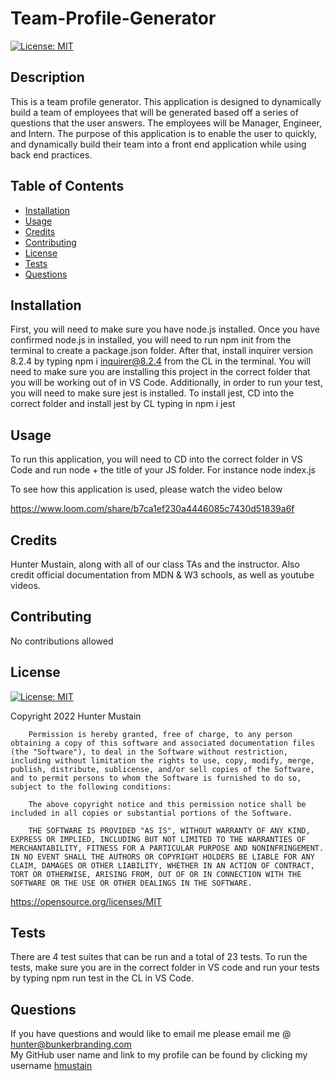 # Team-Profile-Generator
[![License: MIT](https://img.shields.io/badge/License-MIT-yellow.svg)](https://opensource.org/licenses/MIT)
        

## Description
This is a team profile generator. This application is designed to dynamically build a team of employees that will be generated based off a series of questions that the user answers. The employees will be Manager, Engineer, and Intern. The purpose of this application is to enable the user to quickly, and dynamically build their team into  a front end application while using back end practices.

## Table of Contents

- [Installation](#installation)
- [Usage](#usage)
- [Credits](#credits)
- [Contributing](#contributing)
- [License](#license)
- [Tests](#tests)
- [Questions](#questions)

## Installation
First, you will need to make sure you have node.js installed. Once you have confirmed node.js in installed, you will need to run npm init from the terminal to create a package.json folder. After that, install inquirer version 8.2.4 by typing npm i inquirer@8.2.4 from the CL in the terminal. You will need to make sure you are installing this project in the correct folder that you will be working out of in VS Code. Additionally, in order to run your test, you will need to make sure jest is installed. To install jest, CD into the correct folder and install jest by CL typing in npm i jest

## Usage
To run this application, you will need to CD into the correct folder in VS Code and run node + the title of your JS folder. For instance node index.js

To see how this application is used, please watch the video below

https://www.loom.com/share/b7ca1ef230a4446085c7430d51839a6f

## Credits
Hunter Mustain, along with all of our class TAs and the instructor. Also credit official documentation from MDN & W3 schools, as well as youtube videos.

## Contributing
No contributions allowed <br>


## License
[![License: MIT](https://img.shields.io/badge/License-MIT-yellow.svg)](https://opensource.org/licenses/MIT)
        
Copyright 2022 Hunter Mustain

        Permission is hereby granted, free of charge, to any person obtaining a copy of this software and associated documentation files (the "Software"), to deal in the Software without restriction, including without limitation the rights to use, copy, modify, merge, publish, distribute, sublicense, and/or sell copies of the Software, and to permit persons to whom the Software is furnished to do so, subject to the following conditions:
        
        The above copyright notice and this permission notice shall be included in all copies or substantial portions of the Software.
        
        THE SOFTWARE IS PROVIDED "AS IS", WITHOUT WARRANTY OF ANY KIND, EXPRESS OR IMPLIED, INCLUDING BUT NOT LIMITED TO THE WARRANTIES OF MERCHANTABILITY, FITNESS FOR A PARTICULAR PURPOSE AND NONINFRINGEMENT. IN NO EVENT SHALL THE AUTHORS OR COPYRIGHT HOLDERS BE LIABLE FOR ANY CLAIM, DAMAGES OR OTHER LIABILITY, WHETHER IN AN ACTION OF CONTRACT, TORT OR OTHERWISE, ARISING FROM, OUT OF OR IN CONNECTION WITH THE SOFTWARE OR THE USE OR OTHER DEALINGS IN THE SOFTWARE.
https://opensource.org/licenses/MIT
        

## Tests
There are 4 test suites that can be run and a total of 23 tests. To run the tests, make sure you are in the correct folder in VS code  and run your tests by typing npm run test in the CL in VS Code.

## Questions
If you have questions and would like to email me please email me @ hunter@bunkerbranding.com <br>
My GitHub user name and link to my profile can be found by clicking my username <a href="https://github.com/hmustain">hmustain</a>


